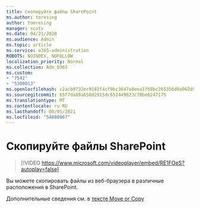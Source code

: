 ```yaml
---
title: Скопируйте файлы SharePoint
ms.author: toresing
author: tomresing
manager: scotv
ms.date: 04/21/2020
ms.audience: Admin
ms.topic: article
ms.service: o365-administration
ROBOTS: NOINDEX, NOFOLLOW
localization_priority: Normal
ms.collection: Adm_O365
ms.custom:
- "7542"
- "5300013"
ms.openlocfilehash: c2acb9732ec9182f4cf9bc3647a8eea1f68bc265356d0a062d9c9e86aedf66a1
ms.sourcegitcommit: b5f7da89a650d2915dc652449623c78be6247175
ms.translationtype: MT
ms.contentlocale: ru-RU
ms.lasthandoff: 08/05/2021
ms.locfileid: "54080867"
---
```

# <a name="copy-files-to-sharepoint"></a>Скопируйте файлы SharePoint

> [!VIDEO https://www.microsoft.com/videoplayer/embed/RE1FOeS?autoplay=false]

Вы можете скопировать файлы из веб-браузера в различные расположения в SharePoint.

Дополнительные сведения см. в [тексте Move or Copy](https://support.microsoft.com/office/00e2f483-4df3-46be-a861-1f5f0c1a87bc)
